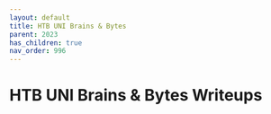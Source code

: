 ```yaml
---
layout: default
title: HTB UNI Brains & Bytes
parent: 2023
has_children: true
nav_order: 996
---
```


# HTB UNI Brains & Bytes Writeups
